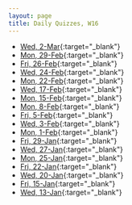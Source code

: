 ```yaml
---
layout: page
title: Daily Quizzes, W16
---
```


<!--
* [Mon, 7-Mar](){:target="_blank"}

* [Fri, 4-Mar](http://goo.gl/forms/KNf4EDrkHS){:target="_blank"}

-->

* [Wed, 2-Mar](http://goo.gl/forms/CL1MLa0zcv){:target="_blank"}
* [Mon, 29-Feb](http://goo.gl/forms/t2LG0mEVuJ){:target="_blank"}
* [Fri, 26-Feb](http://goo.gl/forms/RylzTNWe5O){:target="_blank"}
* [Wed, 24-Feb](http://goo.gl/forms/jh8KAZEbEI){:target="_blank"}
* [Mon, 22-Feb](http://goo.gl/forms/3ubYL0K1My){:target="_blank"}
* [Wed, 17-Feb](http://goo.gl/forms/SwEHtLsxQ1){:target="_blank"}
* [Mon, 15-Feb](http://goo.gl/forms/JxsZNJNHkQ){:target="_blank"}
* [Mon, 8-Feb](http://goo.gl/forms/y1yIQn6bAJ){:target="_blank"}
* [Fri, 5-Feb](http://goo.gl/forms/6rcVZK3CZB){:target="_blank"}
* [Wed, 3-Feb](http://goo.gl/forms/mFrP0ilUVA){:target="_blank"}
* [Mon, 1-Feb](http://goo.gl/forms/WUE4kr0iUJ){:target="_blank"}
* [Fri, 29-Jan](http://goo.gl/forms/FCKbRB8E6z){:target="_blank"}
* [Wed, 27-Jan](http://goo.gl/forms/dTOFBFNCtx){:target="_blank"}
* [Mon, 25-Jan](http://goo.gl/forms/nkPlgwmkbT){:target="_blank"}
* [Fri, 22-Jan](http://goo.gl/forms/gCxt5byzaG){:target="_blank"}
* [Wed, 20-Jan](http://goo.gl/forms/acdehNdbEI){:target="_blank"}
* [Fri, 15-Jan](http://goo.gl/forms/cZwVAarfKj){:target="_blank"}
* [Wed, 13-Jan](http://goo.gl/forms/8KLiAGqT5h){:target="_blank"}

